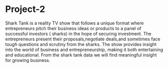 # Project-2
Shark Tank is a reality TV show that follows a unique format where entrepreneurs pitch their business ideas or products to a panel of successful investors ( sharks) in the hope of securing investment. The entrepreneurs present their proposals,negotiate deals,and sometimes face tough questions and scrutiny from the sharks. The show provides insight into the world of business and entrepreneurship, making it both entertaining and educational. From the shark tank data we will find meaningful insight for growing business.

